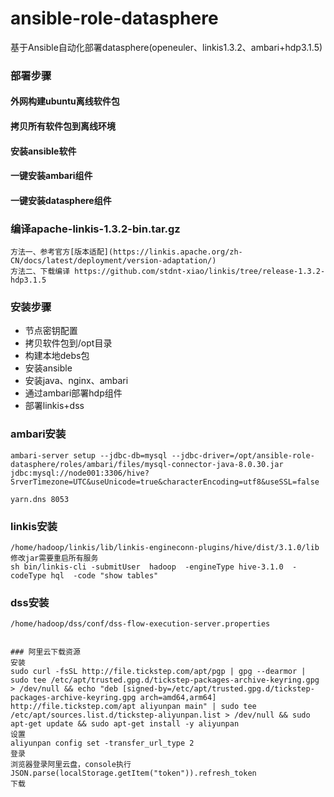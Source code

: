 # ansible-role-datasphere
基于Ansible自动化部署datasphere(openeuler、linkis1.3.2、ambari+hdp3.1.5)
### 部署步骤
#### 外网构建ubuntu离线软件包
#### 拷贝所有软件包到离线环境
#### 安装ansible软件
#### 一键安装ambari组件
#### 一键安装datasphere组件

### 编译apache-linkis-1.3.2-bin.tar.gz
```text
方法一、参考官方[版本适配](https://linkis.apache.org/zh-CN/docs/latest/deployment/version-adaptation/)
方法二、下载编译 https://github.com/stdnt-xiao/linkis/tree/release-1.3.2-hdp3.1.5
```

### 安装步骤
* 节点密钥配置
* 拷贝软件包到/opt目录
* 构建本地debs包
* 安装ansible
* 安装java、nginx、ambari
* 通过ambari部署hdp组件
* 部署linkis+dss

### ambari安装
```text
ambari-server setup --jdbc-db=mysql --jdbc-driver=/opt/ansible-role-datasphere/roles/ambari/files/mysql-connector-java-8.0.30.jar
jdbc:mysql://node001:3306/hive?SrverTimezone=UTC&useUnicode=true&characterEncoding=utf8&useSSL=false

yarn.dns 8053
```
### linkis安装
```
/home/hadoop/linkis/lib/linkis-engineconn-plugins/hive/dist/3.1.0/lib 修改jar需要重启所有服务
sh bin/linkis-cli -submitUser  hadoop  -engineType hive-3.1.0  -codeType hql  -code "show tables"
```
### dss安装
```text
/home/hadoop/dss/conf/dss-flow-execution-server.properties
```

```

### 阿里云下载资源
安装
sudo curl -fsSL http://file.tickstep.com/apt/pgp | gpg --dearmor | sudo tee /etc/apt/trusted.gpg.d/tickstep-packages-archive-keyring.gpg > /dev/null && echo "deb [signed-by=/etc/apt/trusted.gpg.d/tickstep-packages-archive-keyring.gpg arch=amd64,arm64] http://file.tickstep.com/apt aliyunpan main" | sudo tee /etc/apt/sources.list.d/tickstep-aliyunpan.list > /dev/null && sudo apt-get update && sudo apt-get install -y aliyunpan
设置
aliyunpan config set -transfer_url_type 2
登录
浏览器登录阿里云盘，console执行
JSON.parse(localStorage.getItem("token")).refresh_token
下载

